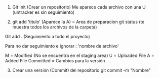 1. Git Init (Crear un repositorio) Me aparece cada archivo con una U (untracker es sin seguimiento)

2. git add 'titulo' (Aparece la A) = Area de preparacion
git status (te muestra todos los archivos de la carpeta)

Git add . (Seguimiento a todo el proyecto)

Para no dar seguimiento e ignorar : 'nombre de archivo'

M = Modified (No se encuentra en el staging area)
U = Uploaded File
A = Added File
Committed = Cambios para la versión

3. Crear una versión (Commit) del repositorio 
git commit -m "Nombre"